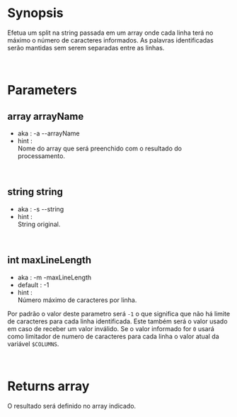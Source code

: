 # Synopsis

Efetua um split na string passada em um array onde cada linha terá no máximo o 
número de caracteres informados.
As palavras identificadas serão mantidas sem serem separadas entre as linhas.



&nbsp;

# Parameters

## array arrayName

- aka       : -a --arrayName
- hint      :  
  Nome do array que será preenchido com o resultado do processamento.

&nbsp;


## string string

- aka       : -s --string
- hint      :  
  String original.

&nbsp;


## int maxLineLength

- aka       : -m -maxLineLength
- default   : -1
- hint      :  
  Número máximo de caracteres por linha.

Por padrão o valor deste parametro será `-1` o que significa que não há limite
de caracteres para cada linha identificada. Este também será o valor usado em
caso de receber um valor inválido.
Se o valor informado for `0` usará como limitador de numero de caracteres para
cada linha o valor atual da variável `$COLUMNS`.


&nbsp;



# Returns array

O resultado será definido no array indicado.